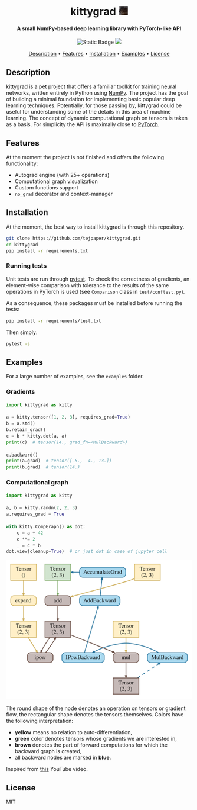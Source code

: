 <h1 align="center">
  <br>
    kittygrad <img src="extra/attachments/kitty.gif" width="25" height="25" />
  <br>
</h1>

<h4 align="center">A small NumPy-based deep learning library with PyTorch-like API</h4>

<p align="center">
    <img alt="Static Badge" src="https://img.shields.io/badge/version-1.0.0--alpha-orange">
    <img src="https://img.shields.io/github/languages/top/tejpaper/kittygrad">
</p>

<p align="center">
  <a href="#description">Description</a> •
  <a href="#features">Features</a> •
  <a href="#installation">Installation</a> •
  <a href="#examples">Examples</a> •
  <a href="#license">License</a>
</p>

## Description

kittygrad is a pet project that offers a familiar toolkit for training neural networks, written entirely in Python using [NumPy](https://numpy.org/). The project has the goal of building a minimal foundation for implementing basic popular deep learning techniques. Potentially, for those passing by, kittygrad could be useful for understanding some of the details in this area of machine learning. The concept of dynamic computational graph on tensors is taken as a basis. For simplicity the API is maximally close to [PyTorch](https://pytorch.org/).

## Features

At the moment the project is not finished and offers the following functionality:

-  Autograd engine (with 25+ operations)
-  Computational graph visualization 
-  Custom functions support
-  `no_grad` decorator and context-manager

## Installation

At the moment, the best way to install kittygrad is through this repository.

```bash
git clone https://github.com/tejpaper/kittygrad.git
cd kittygrad
pip install -r requirements.txt
```

### Running tests

Unit tests are run through [pytest](https://docs.pytest.org/en). To check the correctness of gradients, an element-wise comparison with tolerance to the results of the same operations in PyTorch is used (see ```Comparison``` class in ```test/conftest.py```).

As a consequence, these packages must be installed before running the tests:

```bash
pip install -r requirements/test.txt
```

Then simply:

```bash
pytest -s
```

## Examples

For a large number of examples, see the `examples` folder.

### Gradients

```python
import kittygrad as kitty

a = kitty.tensor([1, 2, 3], requires_grad=True)
b = a.std()
b.retain_grad()
c = b * kitty.dot(a, a)
print(c)  # tensor(14., grad_fn=<MulBackward>)

c.backward()
print(a.grad)  # tensor([-5.,  4., 13.])
print(b.grad)  # tensor(14.)
```

### Computational graph

```python
import kittygrad as kitty

a, b = kitty.randn(2, 2, 3)
a.requires_grad = True

with kitty.CompGraph() as dot:
    c = a + 42
    c **= 2
    _ = c * b
dot.view(cleanup=True)  # or just dot in case of jupyter cell
```
![graph example](extra/attachments/graph.svg)

The round shape of the node denotes an operation on tensors or gradient flow, the rectangular shape denotes the tensors themselves. Colors have the following interpretation:

- **yellow** means no relation to auto-differentiation,
- **green** color denotes tensors whose gradients we are interested in,
- **brown** denotes the part of forward computations for which the backward graph is created,
- all backward nodes are marked in **blue**.

Inspired from [this](https://www.youtube.com/watch?v=MswxJw-8PvE) YouTube video.

## License

MIT